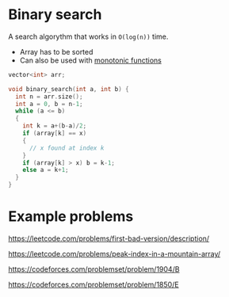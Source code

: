 # Binary search 

A search algorythm that works in `O(log(n))` time.

- Array has to be sorted
- Can also be used with [monotonic functions](https://usaco.guide/silver/binary-search#binary-search-on-monotonic-functions) 


``` cpp
vector<int> arr;

void binary_search(int a, int b) {
  int n = arr.size();
  int a = 0, b = n-1; 
  while (a <= b) 
  { 
    int k = a+(b-a)/2; 
    if (array[k] == x) 
    { 
      // x found at index k 
    } 
    if (array[k] > x) b = k-1; 
    else a = k+1; 
  }
}
```

# Example problems

https://leetcode.com/problems/first-bad-version/description/

https://leetcode.com/problems/peak-index-in-a-mountain-array/

https://codeforces.com/problemset/problem/1904/B

https://codeforces.com/problemset/problem/1850/E
